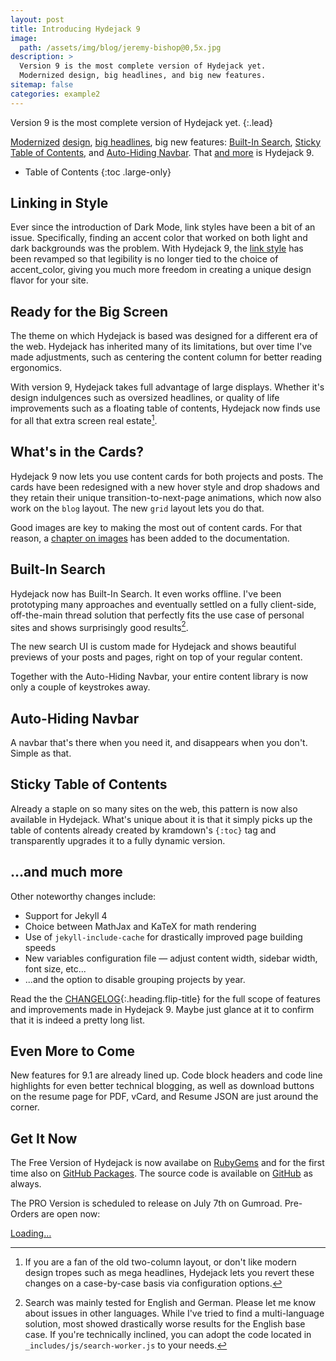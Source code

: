 ```yaml
---
layout: post
title: Introducing Hydejack 9
image: 
  path: /assets/img/blog/jeremy-bishop@0,5x.jpg
description: >
  Version 9 is the most complete version of Hydejack yet.
  Modernized design, big headlines, and big new features.
sitemap: false
categories: example2
---
```


Version 9 is the most complete version of Hydejack yet.
{:.lead}

[Modernized](#linking-in-style) [design](#whats-in-the-cards), [big headlines](#ready-for-the-big-screen), big new features: [Built-In Search](#built-in-search), [Sticky Table of Contents](#sticky-table-of-contents), and [Auto-Hiding Navbar](#auto-hiding-navbar). That [and more](#and-much-more) is Hydejack 9.

- Table of Contents
{:toc .large-only}

## Linking in Style

Ever since the introduction of Dark Mode, link styles have been a bit of an issue. Specifically, finding an accent color that worked on both light and dark backgrounds was the problem. With Hydejack 9, the [link style](#linking-in-style) has been revamped so that legibility is no longer tied to the choice of accent_color, giving you much more freedom in creating a unique design flavor for your site.
 
## Ready for the Big Screen

The theme on which Hydejack is based was designed for a different era of the web. Hydejack has inherited many of its limitations, but over time I've made adjustments, such as centering the content column for better reading ergonomics. 

With version 9, Hydejack takes full advantage of large displays. Whether it's design indulgences such as oversized headlines, or quality of life improvements such as a floating table of contents, Hydejack now finds use for all that extra screen real estate[^1]. 
 
## What's in the Cards?

Hydejack 9 now lets you use content cards for both projects and posts. 
The cards have been redesigned with a new hover style and drop shadows and they retain their unique transition-to-next-page animations, which now also work on the `blog` layout. The new `grid` layout lets you do that.

Good images are key to making the most out of content cards. For that reason, a [chapter on images](../../docs/basics.md#adding-images) has been added to the documentation.
 
## Built-In Search

Hydejack now has Built-In Search. It even works offline. I've been prototyping many approaches and eventually settled on a fully client-side, off-the-main thread solution that perfectly fits the use case of personal sites and shows surprisingly good results[^2]. 

The new search UI is custom made for Hydejack and shows beautiful previews of your posts and pages, right on top of your regular content.

Together with the Auto-Hiding Navbar, your entire content library is now only a couple of keystrokes away.
 
## Auto-Hiding Navbar

A navbar that's there when you need it, and disappears when you don't. Simple as that.
 
## Sticky Table of Contents

Already a staple on so many sites on the web, this pattern is now also available in Hydejack. 
What's unique about it is that it simply picks up the table of contents already created by kramdown's `{:toc}` tag and transparently upgrades it to a fully dynamic version.
 
## …and much more

Other noteworthy changes include:
- Support for Jekyll 4
- Choice between MathJax and KaTeX for math rendering
- Use of `jekyll-include-cache` for drastically improved page building speeds
- New variables configuration file — adjust content width, sidebar width, font size, etc...
- ...and the option to disable grouping projects by year.

Read the the [CHANGELOG](../../CHANGELOG.md){:.heading.flip-title} for the full scope of features and improvements made in Hydejack 9.
Maybe just glance at it to confirm that it is indeed a pretty long list.
 
## Even More to Come

New features for 9.1 are already lined up. Code block headers and code line highlights for even better technical blogging, as well as download buttons on the resume page for PDF, vCard, and Resume JSON are just around the corner.
 
## Get It Now
The Free Version of Hydejack is now availabe on [RubyGems](https://rubygems.org/gems/jekyll-theme-hydejack)
and for the first time also on [GitHub Packages](https://github.com/hydecorp/hydejack/packages). 
The source code is available on [GitHub](https://github.com/hydecorp/hydejack) as always.

The PRO Version is scheduled to release on July 7th on Gumroad. Pre-Orders are open now:

<div class="gumroad-product-embed" data-gumroad-product-id="nuOluY"><a href="https://gumroad.com/l/nuOluY">Loading…</a></div>



[^1]: If you are a fan of the old two-column layout, or don't like modern design tropes such as mega headlines, Hydejack lets you revert these changes on a case-by-case basis via configuration options.

[^2]:
      Search was mainly tested for English and German. Please let me know about issues in other languages. 
      While I've tried to find a multi-language solution, most showed drastically worse  results for the English base case.
      If you're technically inclined, you can adopt the code located in `_includes/js/search-worker.js` to your needs.


